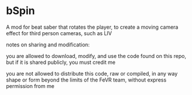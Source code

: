 # bSpin
A mod for beat saber that rotates the player, to create a moving camera effect for third person cameras, such as LIV


notes on sharing and modification:

you are allowed to download, modify, and use the code found on this repo, but if it is shared publicly, you must credit me

you are not allowed to distribute this code, raw or compiled, in any way shape or form beyond the limits of the FeVR team, without express permission from me
